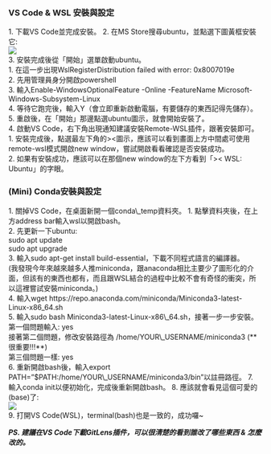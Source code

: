 <h3>VS Code & WSL 安裝與設定</h3>
1. 下載VS Code並完成安裝。
2. 在MS Store搜尋ubuntu，並點選下圖黃框安裝它:<br>
    <img src="https://lh6.googleusercontent.com/ASTtL_ydR-A-kunqeoldfuppGeXJu6u8I9oJRnqVydLjDJJyGnH4l2OsQtQt7fSK8Zdu26wgCIvXgY_bqTXZ1LnvrHCP9zr5Ab3seqh7"><br>
3. 安裝完成後從「開始」選單啟動ubuntu。 <br>
    1. 在這一步出現WslRegisterDistribution failed with error: 0x8007019e <br>
    2. 先用管理員身分開啟powershell <br>
    3. 輸入Enable-WindowsOptionalFeature -Online -FeatureName Microsoft-Windows-Subsystem-Linux <br>
    4. 等待它跑完後，輸入Y（會立即重新啟動電腦，有要儲存的東西記得先儲存）。<br>
    5. 重啟後，在「開始」那邊點選ubuntu圖示，就會開始安裝了。<br>
4. 啟動VS Code，右下角出現通知建議安裝Remote-WSL插件，跟著安裝即可。<br>
    1. 安裝完成後，點選最左下角的><圖示，應該可以看到畫面上方中間處可使用remote-wsl模式開啟new window，嘗試開啟看看確認是否安裝成功。<br>
    2. 如果有安裝成功，應該可以在那個new window的左下方看到「>< WSL: Ubuntu」的字眼。
<h3>(Mini) Conda安裝與設定</h3>
1. 關掉VS Code，在桌面新開一個conda\_temp資料夾。
    1. 點擊資料夾後，在上方address bar輸入wsl以開啟bash。<br>
    2. 先更新一下ubuntu:<br>
        sudo apt update <br>
        sudo apt upgrade <br>
    3. 輸入sudo apt-get install build-essential，下載不同程式語言的編譯器。<br>
        (我發現今年來越來越多人推miniconda，跟anaconda相比主要少了圖形化的介面，但該有的東西也都有，而且跟WSL結合的過程中比較不會有奇怪的衝突，所以這裡嘗試安裝miniconda。)<br> 
    4. 輸入wget https://repo.anaconda.com/miniconda/Miniconda3-latest-Linux-x86_64.sh <br>
    5. 輸入sudo bash Miniconda3-latest-Linux-x86\_64.sh，接著一步一步安裝。  <br>
        第一個問題輸入: yes  <br>
        接著第二個問題，修改安裝路徑為 /home/YOUR\_USERNAME/miniconda3  (**很重要!!!**)  <br>
        第三個問題一樣: yes <br>
    6.  重新開啟bash後，輸入export PATH=”$PATH:/home/YOUR\_USERNAME/miniconda3/bin”以註冊路徑。
    7.  輸入conda init以便初始化，完成後重新開啟bash。
    8. 應該就會看見這個可愛的(base)了: <br>
    <img src="https://lh3.googleusercontent.com/pDErK2Eettzaxq-QfmTjNSTtocEr1yEyOhQgAY4wDc0CcFiS16g9SrsKeIS8LYRETvpjmLnaK8wu2f32hAq07WbvhCUwhyTkCD6lHVI"><br>
    9. 打開VS Code(WSL)，terminal(bash)也是一致的，成功囉~
<br>  

_**PS. 建議在VS Code下載GitLens插件，可以很清楚的看到誰改了哪些東西 & 怎麼改的。**_